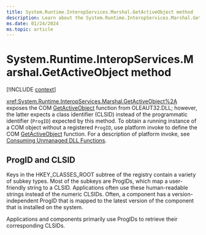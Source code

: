 ```yaml
---
title: System.Runtime.InteropServices.Marshal.GetActiveObject method
description: Learn about the System.Runtime.InteropServices.Marshal.GetActiveObject method.
ms.date: 01/24/2024
ms.topic: article
---
```

# System.Runtime.InteropServices.Marshal.GetActiveObject method

[!INCLUDE [context](includes/context.md)]

<xref:System.Runtime.InteropServices.Marshal.GetActiveObject%2A> exposes the COM [GetActiveObject](/windows/win32/api/oleauto/nf-oleauto-getactiveobject) function from OLEAUT32.DLL; however, the latter expects a class identifier (CLSID) instead of the programmatic identifier (`ProgID`) expected by this method. To obtain a running instance of a COM object without a registered `ProgID`, use platform invoke to define the COM [GetActiveObject](/windows/win32/api/oleauto/nf-oleauto-getactiveobject) function. For a description of platform invoke, see [Consuming Unmanaged DLL Functions](../../framework/interop/consuming-unmanaged-dll-functions.md).

## ProgID and CLSID

Keys in the HKEY_CLASSES_ROOT subtree of the registry contain a variety of subkey types. Most of the subkeys are ProgIDs, which map a user-friendly string to a CLSID. Applications often use these human-readable strings instead of the numeric CLSIDs. Often, a component has a version-independent ProgID that is mapped to the latest version of the component that is installed on the system.

Applications and components primarily use ProgIDs to retrieve their corresponding CLSIDs.
